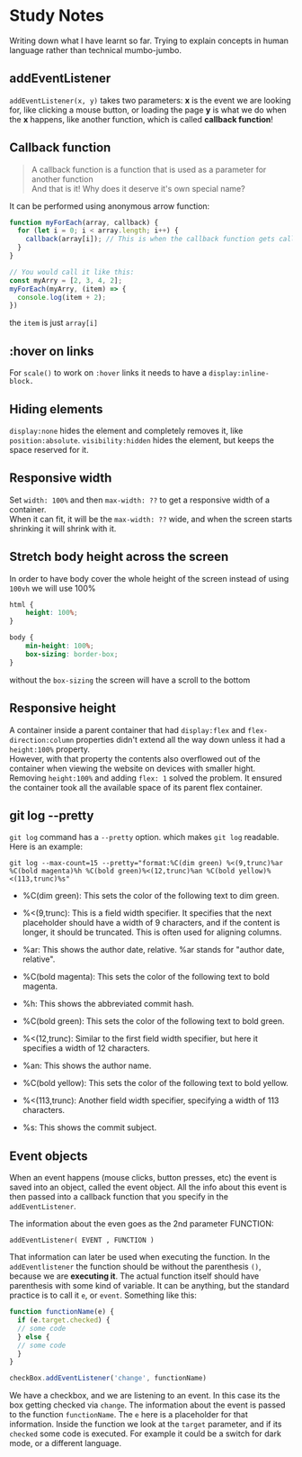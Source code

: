 # Study Notes

Writing down what I have learnt so far. Trying to explain concepts in human language rather than technical mumbo-jumbo.


## addEventListener

`addEventListener(x, y)` takes two parameters:
**x** is the event we are looking for, like clicking a mouse button, or loading the page
**y** is what we do when the **x** happens, like another function, which is called **callback function**!

## Callback function

> A callback function is a function that is used as a parameter for another function  
And that is it! Why does it deserve it's own special name?

It can be performed using anonymous arrow function:
```javascript
function myForEach(array, callback) {
  for (let i = 0; i < array.length; i++) {
    callback(array[i]); // This is when the callback function gets called, or executed
  }
}

// You would call it like this:
const myArry = [2, 3, 4, 2];
myForEach(myArry, (item) => {
  console.log(item + 2); 
})
```
the `item` is just `array[i]`

## :hover on links

For `scale()` to work on `:hover` links it needs to have a `display:inline-block.`

## Hiding elements

`display:none` hides the element and completely removes it, like `position:absolute`.
`visibility:hidden` hides the element, but keeps the space reserved for it.

## Responsive width

Set `width: 100%` and then `max-width: ??` to get a responsive width of a container.<br>
When it can fit, it will be the `max-width: ??` wide,
and when the screen starts shrinking it will shrink with it.

## Stretch body height across the screen

In order to have body cover the whole height of the screen instead of using `100vh` we will use 100%

```css
html {
    height: 100%;
}

body {
    min-height: 100%;
    box-sizing: border-box;
}
```

without the `box-sizing` the screen will have a scroll to the bottom

## Responsive height

A container inside a parent container that had `display:flex` and 
`flex-direction:column` properties didn't extend all the way down unless it had a 
`height:100%` property. <br>
However, with that property the contents also overflowed out of the container when viewing the website on devices with smaller hight.<br>
Removing `height:100%` and adding `flex: 1` solved the problem. 
It ensured the container took all the available space of its parent flex container.

## git log --pretty

`git log` command has a `--pretty` option. which makes `git log` readable.
Here is an example: 

`git log --max-count=15 --pretty="format:%C(dim green) %<(9,trunc)%ar %C(bold magenta)%h %C(bold green)%<(12,trunc)%an %C(bold yellow)%<(113,trunc)%s"`

   - %C(dim green): This sets the color of the following text to dim green.

   - %<(9,trunc): This is a field width specifier. It specifies that the next placeholder should have a width of 9 characters, and if the content is longer, it should be truncated. This is often used for aligning columns.

   - %ar: This shows the author date, relative. %ar stands for "author date, relative".

   - %C(bold magenta): This sets the color of the following text to bold magenta.

   - %h: This shows the abbreviated commit hash.

   - %C(bold green): This sets the color of the following text to bold green.

   - %<(12,trunc): Similar to the first field width specifier, but here it specifies a width of 12 characters.

   - %an: This shows the author name.

   - %C(bold yellow): This sets the color of the following text to bold yellow.

   - %<(113,trunc): Another field width specifier, specifying a width of 113 characters.

   - %s: This shows the commit subject.

## Event objects

When an event happens (mouse clicks, button presses, etc) the event is saved into an object, called the event object. All the info about this event is then
passed into a callback function that you specify in the `addEventListener`.

The information about the even goes as the 2nd parameter FUNCTION:

`addEventListener( EVENT , FUNCTION )`

That information can later be used when executing the function. In the `addEventlistener` the function should be without the parenthesis `()`, because we are **executing it**. 
The actual function itself should have parenthesis with some kind of variable. It can be anything, but the standard practice is to call it `e`, or `event`.
Something like this:

```javascript 
function functionName(e) {
  if (e.target.checked) {
  // some code
  } else {
  // some code
  }
}

checkBox.addEventListener('change', functionName)
```

We have a checkbox, and we are listening to an event. In this case its the box getting checked via `change`. The information about the event is passed to the function `functionName`. The `e` here is a placeholder for that information. Inside the function we look at the `target` parameter, and if its `checked` some code is executed. For example it could be a switch for dark mode, or a different language.  